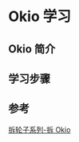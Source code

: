 
# Okio 学习

## Okio 简介



## 学习步骤




## 参考

[拆轮子系列-拆 Okio](https://blog.piasy.com/2016/08/04/Understand-Okio/)
